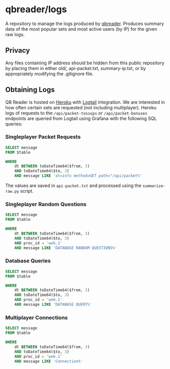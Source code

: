 # qbreader/logs

A repository to manage the logs produced by [qbreader](https://www.qbreader.org).
Produces summary data of the most popular sets and most active users (by IP) for the given raw logs.

## Privacy

Any files containing IP address should be hidden from this public repository by placing them in either old/, api-packet.txt, summary-ip.txt, or by appropriately modifying the .gitignore file.

## Obtaining Logs

QB Reader is hosted on [Heroku](https://www.heroku.com/) with [Logtail](https://betterstack.com/logtail) integration.
We are interested in how often certain sets are requested (not including multiplayer).
Heroku logs of requests to the `/api/packet-tossups` or `/api/packet-bonuses` endpoints are queried from Logtail using Grafana with the following SQL queries:

### Singleplayer Packet Requests

```SQL
SELECT message
FROM $table

WHERE
    dt BETWEEN toDateTime64($from, 3)
    AND toDateTime64($to, 3)
    AND message LIKE 'at=info method=GET path="/api/packet%'
```

The values are saved in `api-packet.txt` and processed using the `summarize-raw.py` script.

### Singleplayer Random Questions

```SQL
SELECT message
FROM $table

WHERE
    dt BETWEEN toDateTime64($from, 3)
    AND toDateTime64($to, 3)
    AND proc_id = 'web.1'
    AND message LIKE 'DATABASE RANDOM QUESTIONS%'
```

### Database Queries

```SQL
SELECT message
FROM $table

WHERE
    dt BETWEEN toDateTime64($from, 3)
    AND toDateTime64($to, 3)
    AND proc_id = 'web.1'
    AND message LIKE 'DATABASE QUERY%'
```

### Multiplayer Connections

```SQL
SELECT message
FROM $table

WHERE
    dt BETWEEN toDateTime64($from, 3)
    AND toDateTime64($to, 3)
    AND proc_id = 'web.1'
    AND message LIKE 'Connection%'
```
